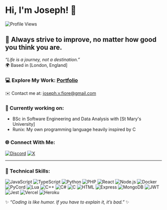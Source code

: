 # Hi, I'm Joseph! 👋  
![Profile Views](https://img.shields.io/badge/Profile%20Views-0-blue?style=flat)

## 🚀 Always strive to improve, no matter how good you think you are.  
*“Life is a journey, not a destination.”*  
🌍 Based in [London, England]

### 💻 Explore My Work: [Portfolio](https://jvfiore.netlify.app)  
✉️ Contact me at: [joseph.v.fiore@gmail.com](mailto:joseph.v.fiore@gmail.com)

### 🌟 Currently working on:
- BSc in Software Engineering and Data Analysis with [St Mary's University]
- Runix: My own programming language heavily inspired by C

### 🌐 Connect With Me:
[![Discord](https://img.shields.io/badge/Discord-7289DA?style=flat&logo=discord&logoColor=white)](https://discord.gg/mistrkoala)
[![X](https://img.shields.io/badge/X-1DA1F2?style=flat&logo=x&logoColor=white)](https://x.com/jvfdevelopment)


---

### 💼 Technical Skills:
![JavaScript](https://img.shields.io/badge/JavaScript-FFFF00?style=flat&logo=javascript&logoColor=black)
![TypeScript](https://img.shields.io/badge/TypeScript-007ACC?style=flat&logo=typescript&logoColor=white)
![Python](https://img.shields.io/badge/Python-3776AB?style=flat&logo=python&logoColor=white)
![PHP](https://img.shields.io/badge/PHP-777BB4?style=flat&logo=php&logoColor=white)
![React](https://img.shields.io/badge/React-61DAFB?style=flat&logo=react&logoColor=black)
![Node.js](https://img.shields.io/badge/Node.js-8CC84B?style=flat&logo=node.js&logoColor=white)
![Docker](https://img.shields.io/badge/Docker-2496ED?style=flat&logo=docker&logoColor=white)
![PyCord](https://img.shields.io/badge/PyCord-7289DA?style=flat&logo=python&logoColor=white)
![Lua](https://img.shields.io/badge/Lua-2C2D72?style=flat&logo=lua&logoColor=white)
![C++](https://img.shields.io/badge/C%2B%2B-00599C?style=flat&logo=c%2B%2B&logoColor=white)
![C#](https://img.shields.io/badge/C%23-239120?style=flat&logo=csharp&logoColor=white)
![C](https://img.shields.io/badge/C-00599C?style=flat&logo=c&logoColor=white)
![HTML](https://img.shields.io/badge/HTML-E34F26?style=flat&logo=html5&logoColor=white)
![Express](https://img.shields.io/badge/Express.js-404D59?style=flat&logo=express&logoColor=white)
![MongoDB](https://img.shields.io/badge/MongoDB-47A248?style=flat&logo=mongodb&logoColor=white)
![JWT](https://img.shields.io/badge/JWT-black?style=flat&logo=jsonwebtokens&logoColor=white)
![Jest](https://img.shields.io/badge/Jest-C21325?style=flat&logo=jest&logoColor=white)
![Vercel](https://img.shields.io/badge/Vercel-000000?style=flat&logo=vercel&logoColor=white)
![Heroku](https://img.shields.io/badge/Heroku-430098?style=flat&logo=heroku&logoColor=white)


✨ *“Coding is like humor. If you have to explain it, it’s bad.”* ✨

